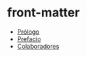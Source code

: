 # front-matter

<ul class='toc'>
	<li><a href='/es/front-matter/foreword'>Prólogo</a></li>
	<li><a href='/es/front-matter/preface'>Prefacio</a></li>
	<li><a href='/es/front-matter/contributors'>Colaboradores</a></li>
</ul>
